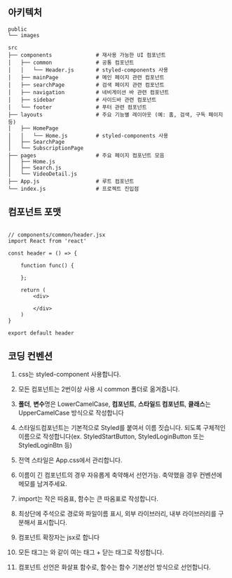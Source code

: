 ## 아키텍처

```plaintext
public
└── images

src
├── components              # 재사용 가능한 UI 컴포넌트
│   ├── common              # 공통 컴포넌트
│   │   └── Header.js       # styled-components 사용
│   ├── mainPage            # 메인 페이지 관련 컴포넌트
│   ├── searchPage          # 검색 페이지 관련 컴포넌트
│   ├── navigation          # 네비게이션 바 관련 컴포넌트
│   ├── sidebar             # 사이드바 관련 컴포넌트
│   └── footer              # 푸터 관련 컴포넌트
├── layouts                 # 주요 기능별 레이아웃 (예: 홈, 검색, 구독 페이지 등)
│   ├── HomePage
│   │   └── Home.js         # styled-components 사용
│   ├── SearchPage
│   └── SubscriptionPage
├── pages                   # 주요 페이지 컴포넌트 모음
│   ├── Home.js
│   ├── Search.js
│   └── VideoDetail.js
├── App.js                  # 루트 컴포넌트
└── index.js                # 프로젝트 진입점

```

## 컴포넌트 포맷

```

// components/common/header.jsx
import React from 'react'

const header = () => {

    function func() {

    };

    return (
        <div>

        </div>
    )
}

export default header

```

## 코딩 컨벤션

1. css는 styled-component 사용합니다.

2. 모든 컴포넌트는 2번이상 사용 시 common 폴더로 옮겨줍니다.

3. **폴더**, **변수**명은 LowerCamelCase, **컴포넌트**, **스타일드 컴포넌트**, **클래스**는 UpperCamelCase 방식으로 작성합니다

4. 스타일드컴포넌트는 기본적으로 Styled를 붙여서 이름 짓습니다. 되도록 구체적인 이름으로 작성합니다(ex. StyledStartButton, StyledLoginButton 또는 StyledLoginBtn 등)

5. 전역 스타일은 App.css에서 관리합니다.

6. 이름이 긴 컴포넌트의 경우 자유롭게 축약해서 선언가능. 축약했을 경우 컨벤션에 메모를 남겨주세요.

7. import는 작은 따옴표, 함수는 큰 따옴표로 작성합니다.

8. 최상단에 주석으로 경로와 파일이름 표시, 외부 라이브러리, 내부 라이브러리를 구분해서 표시합니다.

9. 컴포넌트 확장자는 jsx로 합니다

10. 모든 태그는 <Item> </Item> 와 같이 여는 태그 + 닫는 태그로 작성합니다.

11. 컴포넌트 선언은 화살표 함수로, 함수는 함수 기본선언 방식으로 선언합니다.
